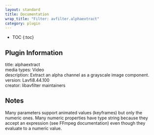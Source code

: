 ```yaml
---
layout: standard
title: Documentation
wrap_title: "Filter: avfilter.alphaextract"
category: plugin
---
```

* TOC
{:toc}

## Plugin Information

title: alphaextract  
media types:
Video  
description: Extract an alpha channel as a grayscale image component.  
version: Lavfi8.44.100  
creator: libavfilter maintainers  

## Notes

Many parameters support animated values (keyframes) but only the numeric ones. Many numeric properties have type string because they accept an expression (see FFmpeg documentation) even though they evaluate to a numeric value.
